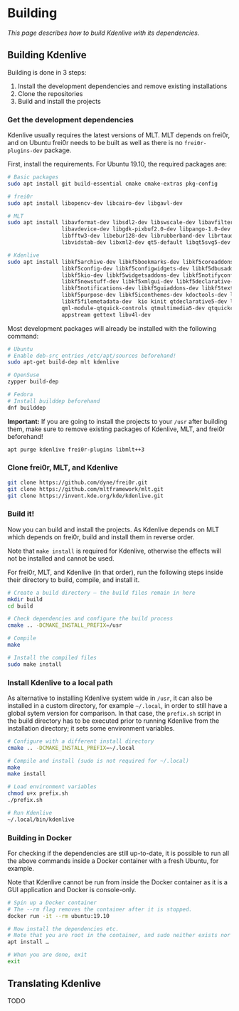 # Building

*This page describes how to build Kdenlive with its dependencies.*


## Building Kdenlive

Building is done in 3 steps:

1. Install the development dependencies and remove existing installations
2. Clone the repositories
3. Build and install the projects


### Get the development dependencies

Kdenlive usually requires the latest versions of MLT. MLT depends on frei0r,
and on Ubuntu frei0r needs to be built as well as there is no
`frei0r-plugins-dev` package.

First, install the requirements. For Ubuntu 19.10, the required packages are:

```bash
# Basic packages
sudo apt install git build-essential cmake cmake-extras pkg-config

# frei0r
sudo apt install libopencv-dev libcairo-dev libgavl-dev

# MLT
sudo apt install libavformat-dev libsdl2-dev libswscale-dev libavfilter-dev /
                 libavdevice-dev libgdk-pixbuf2.0-dev libpango-1.0-dev libexif-dev /
                 libfftw3-dev libebur128-dev librubberband-dev librtaudio-dev /
                 libvidstab-dev libxml2-dev qt5-default libqt5svg5-dev

# Kdenlive
sudo apt install libkf5archive-dev libkf5bookmarks-dev libkf5coreaddons-dev /
                 libkf5config-dev libkf5configwidgets-dev libkf5dbusaddons-dev /
                 libkf5kio-dev libkf5widgetsaddons-dev libkf5notifyconfig-dev /
                 libkf5newstuff-dev libkf5xmlgui-dev libkf5declarative-dev /
                 libkf5notifications-dev libkf5guiaddons-dev libkf5textwidgets-dev /
                 libkf5purpose-dev libkf5iconthemes-dev kdoctools-dev libkf5crash-dev /
                 libkf5filemetadata-dev  kio kinit qtdeclarative5-dev libqt5svg5-dev /
                 qml-module-qtquick-controls qtmultimedia5-dev qtquickcontrols2-5-dev /
                 appstream gettext libv4l-dev
```

Most development packages will already be installed with the following command:

```bash
# Ubuntu
# Enable deb-src entries /etc/apt/sources beforehand!
sudo apt-get build-dep mlt kdenlive

# OpenSuse
zypper build-dep

# Fedora
# Install builddep beforehand
dnf builddep
```

**Important:** If you are going to install the projects to your `/usr` after
building them, make sure to remove existing packages of Kdenlive, MLT, and
frei0r beforehand!

```bash
apt purge kdenlive frei0r-plugins libmlt++3
```

### Clone frei0r, MLT, and Kdenlive

```bash
git clone https://github.com/dyne/frei0r.git
git clone https://github.com/mltframework/mlt.git
git clone https://invent.kde.org/kde/kdenlive.git
```


### Build it!

Now you can build and install the projects. As Kdenlive depends on MLT which
depends on frei0r, build and install them in reverse order.

Note that `make install` is required for Kdenlive, otherwise the effects will
not be installed and cannot be used.

For frei0r, MLT, and Kdenlive (in that order), run the following steps
inside their directory to build, compile, and install it.

```bash
# Create a build directory – the build files remain in here
mkdir build
cd build

# Check dependencies and configure the build process
cmake .. -DCMAKE_INSTALL_PREFIX=/usr

# Compile
make

# Install the compiled files
sudo make install
```


### Install Kdenlive to a local path

As alternative to installing Kdenlive system wide in `/usr`, it can also be
installed in a custom directory, for example `~/.local`, in order to still have
a global sytem version for comparison. In that case, the `prefix.sh` script in
the build directory has to be executed prior to running Kdenlive from the
installation directory; it sets some environment variables.

```bash
# Configure with a different install directory
cmake .. -DCMAKE_INSTALL_PREFIX=~/.local

# Compile and install (sudo is not required for ~/.local)
make
make install

# Load environment variables
chmod u+x prefix.sh
./prefix.sh

# Run Kdenlive
~/.local/bin/kdenlive
```


### Building in Docker

For checking if the dependencies are still up-to-date, it is possible to run
all the above commands inside a Docker container with a fresh Ubuntu, for
example.

Note that Kdenlive cannot be run from inside the Docker container as it is a
GUI application and Docker is console-only.

```bash
# Spin up a Docker container
# The --rm flag removes the container after it is stopped.
docker run -it --rm ubuntu:19.10

# Now install the dependencies etc.
# Note that you are root in the container, and sudo neither exists nor works.
apt install …

# When you are done, exit
exit
```


## Translating Kdenlive

TODO
